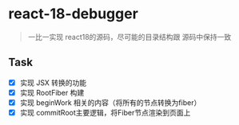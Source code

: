 # react-18-debugger

> 一比一实现 react18的源码，尽可能的目录结构跟 源码中保持一致

## Task

- [x] 实现 JSX 转换的功能
- [x] 实现 RootFiber 构建
- [x] 实现 beginWork 相关的内容（将所有的节点转换为fiber）
- [x] 实现 commitRoot主要逻辑，将Fiber节点渲染到页面上